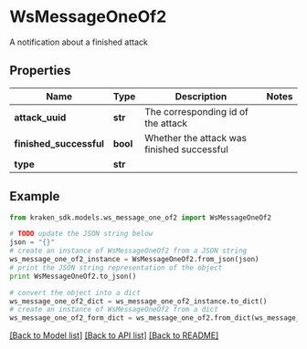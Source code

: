 # WsMessageOneOf2

A notification about a finished attack

## Properties
Name | Type | Description | Notes
------------ | ------------- | ------------- | -------------
**attack_uuid** | **str** | The corresponding id of the attack | 
**finished_successful** | **bool** | Whether the attack was finished successful | 
**type** | **str** |  | 

## Example

```python
from kraken_sdk.models.ws_message_one_of2 import WsMessageOneOf2

# TODO update the JSON string below
json = "{}"
# create an instance of WsMessageOneOf2 from a JSON string
ws_message_one_of2_instance = WsMessageOneOf2.from_json(json)
# print the JSON string representation of the object
print WsMessageOneOf2.to_json()

# convert the object into a dict
ws_message_one_of2_dict = ws_message_one_of2_instance.to_dict()
# create an instance of WsMessageOneOf2 from a dict
ws_message_one_of2_form_dict = ws_message_one_of2.from_dict(ws_message_one_of2_dict)
```
[[Back to Model list]](../README.md#documentation-for-models) [[Back to API list]](../README.md#documentation-for-api-endpoints) [[Back to README]](../README.md)


